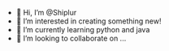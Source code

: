 - 👋 Hi, I’m @Shiplur
- 👀 I’m interested in creating something new!
- 🌱 I’m currently learning python and java
- 💞️ I’m looking to collaborate on ...


<!---
Shiplur/Shiplur is a ✨ special ✨ repository because its `README.md` (this file) appears on your GitHub profile.
You can click the Preview link to take a look at your changes.
--->
